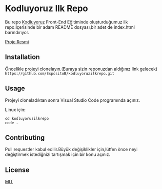 # Kodluyoruz Ilk Repo
Bu repo [Kodluyoruz](www.kodluyoruz.org) Front-End Eğitiminde oluşturduğumuz ilk repo.İçerisinde bir adam README dosyası,bir adet de index.html barındırıyor.

[Proje Resmi](https://raw.githubusercontent.com/Kodluyoruz/taskforce/main/git/odev1/figures/github.png)


## Installation
Öncelikle projeyi clonelayın.(Buraya sizin reponuzdan aldığınız link gelecek)
`https://github.com/EspositoB/kodluyoruzilkrepo.git`



## Usage
Projeyi cloneladıktan sonra Visual Studio Code programında açınız.

Linux için:

```
cd kodluyoruzilkrepo 
code .
```



## Contributing
Pull requestler kabul edilir.Büyük değişiklikler için,lütfen önce neyi değiştirmek istediğnizi tartışmak için bir konu açınız.



## License

[MIT](https://choosealicense.com/licenses/mit/)